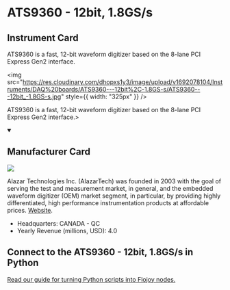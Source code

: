 
# ATS9360 - 12bit, 1.8GS/s

## Instrument Card

<div className="flex">

<div>

ATS9360 is a fast, 12-bit waveform digitizer based on the 8-lane PCI Express Gen2 interface.

</div>

<img src="https://res.cloudinary.com/dhopxs1y3/image/upload/v1692078104/Instruments/DAQ%20boards/ATS9360---12bit%2C-1.8GS-s/ATS9360---12bit_-1.8GS-s.jpg" style={{ width: "325px" }} />

</div>

ATS9360 is a fast, 12-bit waveform digitizer based on the 8-lane PCI Express Gen2 interface.>

<details open>
<summary><h2>Manufacturer Card</h2></summary>

<img src="https://res.cloudinary.com/dhopxs1y3/image/upload/v1691785173/Instruments/Vendor%20Logos/Alazartech.jpg.png" />

Alazar Technologies Inc. (AlazarTech) was founded in 2003 with the goal of serving the test and measurement market, in general, and the embedded waveform digitizer (OEM) market segment, in particular, by providing highly differentiated, high performance instrumentation products at affordable prices. <a href="https://www.alazartech.com/">Website</a>.

<ul>
  <li>Headquarters: CANADA - QC</li>
  <li>Yearly Revenue (millions, USD): 4.0</li>
</ul>
</details>

## Connect to the ATS9360 - 12bit, 1.8GS/s in Python

[Read our guide for turning Python scripts into Flojoy nodes.](https://docs.flojoy.ai/custom-nodes/creating-custom-node/)


